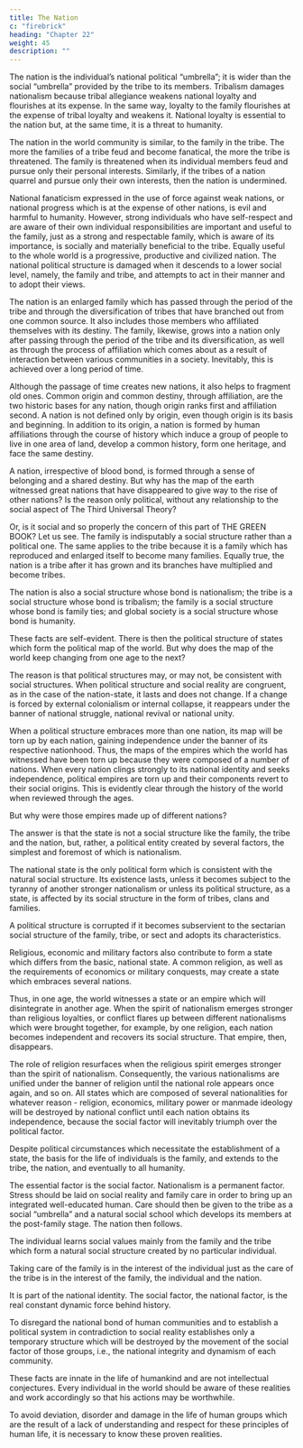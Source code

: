 ```yaml
---
title: The Nation
c: "firebrick"
heading: "Chapter 22"
weight: 45
description: ""
---
```



The nation is the individual’s national political “umbrella”; it is wider than the social “umbrella” provided by the tribe to its members. Tribalism damages nationalism because tribal allegiance weakens national loyalty and flourishes at its expense. In the same way, loyalty to the family flourishes at the expense of tribal loyalty and weakens it. National loyalty is essential to the nation but, at the same time, it is a threat to humanity.

The nation in the world community is similar, to the family in the tribe. The more the families of a tribe feud and become fanatical, the more the tribe is threatened. The family is threatened when its individual members feud and pursue only their personal interests. Similarly, if the tribes of a nation quarrel and pursue only their own interests, then the nation is undermined.

National fanaticism expressed in the use of force against weak nations, or national progress which is at the expense of other nations, is evil and harmful to humanity. However, strong individuals who have self-respect and are aware of their own individual responsibilities are important and useful to the family, just as a strong and respectable family, which is aware of its importance, is socially and materially beneficial to the tribe. Equally useful to the whole world is a progressive, productive and civilized nation. The national political structure is damaged when it descends to a lower social level, namely, the family and tribe, and attempts to act in their manner and to adopt their views.

The nation is an enlarged family which has passed through the period of the tribe and through the diversification of tribes that have branched out from one common source. It also includes those members who affiliated themselves with its destiny. The family, likewise, grows into a nation only after passing through the period of the tribe and its diversification, as well as through the process of affiliation which comes about as a result of interaction between various communities in a society. Inevitably, this is achieved over a long period of time. 

Although the passage of time creates new nations, it also helps to fragment old ones. Common origin and common destiny, through affiliation, are the two historic bases for any nation, though origin ranks first and affiliation second. A nation is not defined only by origin, even though origin is its basis and beginning. In addition to its origin, a nation is formed by human affiliations through the course of history which induce a group of people to live in one area of land, develop a common history, form one heritage, and face the same destiny.

A nation, irrespective of blood bond, is formed through a sense of belonging and a shared destiny. But why has the map of the earth witnessed great nations that have disappeared to give way to the rise of other nations? Is the reason only political, without any relationship to the social aspect of The Third Universal Theory? 

Or, is it social and so properly the concern of this part of THE GREEN BOOK? Let us see. The family is indisputably a social structure rather than a political one. The same applies to the tribe because it is a family which has reproduced and enlarged itself to become many families. Equally true, the nation is a tribe after it has grown and its branches have multiplied and become tribes.

The nation is also a social structure whose bond is nationalism; the tribe is a social structure whose bond is tribalism; the family is a social structure whose bond is family ties; and global society is a social structure whose bond is humanity.

These facts are self-evident. There is then the political structure of states which form the political map of the world. But why does the map of the world keep changing from one age to the next?

The reason is that political structures may, or may not, be consistent with social structures. When political structure and social reality are congruent, as in the case of the nation-state, it lasts and does not change. If a change is forced by external colonialism or internal collapse, it reappears under the banner of national struggle, national revival or national unity.

When a political structure embraces more than one nation, its map will be torn up by each nation, gaining independence under the banner of its respective nationhood. Thus, the maps of the empires which the world has witnessed have been torn up because they were composed of a number of nations. When every nation clings strongly to its national identity and seeks independence, political empires are torn up and their components revert to their social origins. This is evidently clear through the history of the world when reviewed through the ages.

But why were those empires made up of different nations?

The answer is that the state is not a social structure like the family, the tribe and the nation, but, rather, a political entity created by several factors, the simplest and foremost of which is nationalism.

The national state is the only political form which is consistent with the natural social structure. Its existence lasts, unless it becomes subject to the tyranny of another stronger nationalism or unless its political structure, as a state, is affected by its social structure in the form of tribes, clans and families. 

A political structure is corrupted if it becomes subservient to the sectarian social structure of the family, tribe, or sect and adopts its characteristics.

Religious, economic and military factors also contribute to form a state which differs from the basic, national state. A common religion, as well as the requirements of economics or military conquests, may create a state which embraces several nations. 

Thus, in one age, the world witnesses a state or an empire which will disintegrate in another age. When the spirit of nationalism emerges stronger than religious loyalties, or conflict flares up between different nationalisms which were brought together, for example, by one religion, each nation becomes independent and recovers its social structure. That empire, then, disappears. 

The role of religion resurfaces when the religious spirit emerges stronger than the spirit of nationalism. Consequently, the various nationalisms are unified under the banner of religion until the national role appears once again, and so on. All states which are composed of several nationalities for whatever reason - religion, economics, military power or manmade ideology will be destroyed by national conflict until each nation obtains its independence, because the social factor will inevitably triumph over the political factor.

Despite political circumstances which necessitate the establishment of a state, the basis for the life of individuals is the family, and extends to the tribe, the nation, and eventually to all humanity. 

The essential factor is the social factor. Nationalism is a permanent factor. Stress should be laid on social reality and family care in order to bring up an integrated well-educated human. Care should then be given to the tribe as a social “umbrella” and a natural social school which develops its members at the post-family stage. The nation then follows. 

The individual learns social values mainly from the family and the tribe which form a natural social structure created by no particular individual. 

Taking care of the family is in the interest of the individual just as the care of the tribe is in the interest of the family, the individual and the nation.

It is part of the national identity. The social factor, the national factor, is the real constant dynamic force behind history.

To disregard the national bond of human communities and to establish a political system in contradiction to social reality establishes only a temporary structure which will be destroyed by the movement of the social factor of those groups, i.e., the national integrity and dynamism of each community. 

These facts are innate in the life of humankind and are not intellectual conjectures. Every individual in the world should be aware of these realities and work accordingly so that his actions may be worthwhile. 

To avoid deviation, disorder and damage in the life of human groups which are the result of a lack of understanding and respect for these principles of human life, it is necessary to know these proven realities.
